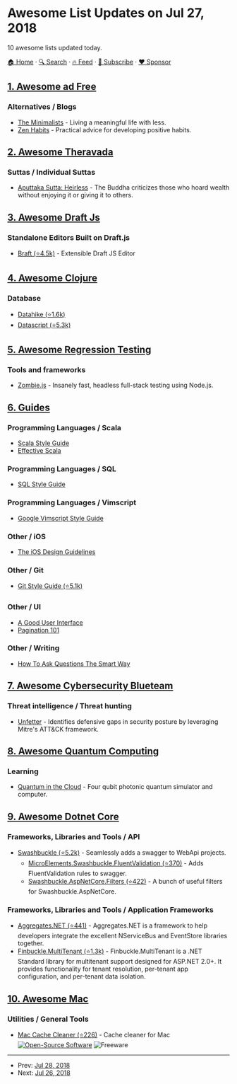 # Awesome List Updates on Jul 27, 2018

10 awesome lists updated today.

[🏠 Home](/README.md) · [🔍 Search](https://www.trackawesomelist.com/search/) · [🔥 Feed](https://www.trackawesomelist.com/rss.xml) · [📮 Subscribe](https://trackawesomelist.us17.list-manage.com/subscribe?u=d2f0117aa829c83a63ec63c2f&id=36a103854c) · [❤️  Sponsor](https://github.com/sponsors/theowenyoung)



## [1. Awesome ad Free](/content/johnjago/awesome-ad-free/README.md)

### Alternatives / Blogs

*   [The Minimalists](https://www.theminimalists.com/) - Living a meaningful life with less.
*   [Zen Habits](https://zenhabits.net/) - Practical advice for developing positive habits.

## [2. Awesome Theravada](/content/johnjago/awesome-theravada/README.md)

### Suttas / Individual Suttas

*   [Aputtaka Sutta: Heirless](https://www.accesstoinsight.org/tipitaka/sn/sn03/sn03.019.than.html) - The Buddha criticizes those who hoard wealth without enjoying it or giving it to others.

## [3. Awesome Draft Js](/content/nikgraf/awesome-draft-js/README.md)

### Standalone Editors Built on Draft.js

*   [Braft (⭐4.5k)](https://github.com/margox/braft-editor) - Extensible Draft JS Editor

## [4. Awesome Clojure](/content/razum2um/awesome-clojure/README.md)

### Database

*   [Datahike (⭐1.6k)](https://github.com/replikativ/datahike)
*   [Datascript (⭐5.3k)](https://github.com/tonsky/datascript)

## [5. Awesome Regression Testing](/content/mojoaxel/awesome-regression-testing/README.md)

### Tools and frameworks

*   [Zombie.js](http://zombie.js.org/) - Insanely fast, headless full-stack testing using Node.js.

## [6. Guides](/content/NARKOZ/guides/README.md)

### Programming Languages / Scala

*   [Scala Style Guide](https://docs.scala-lang.org/style/)
*   [Effective Scala](https://twitter.github.io/effectivescala/)

### Programming Languages / SQL

*   [SQL Style Guide](https://www.sqlstyle.guide/)

### Programming Languages / Vimscript

*   [Google Vimscript Style Guide](https://google.github.io/styleguide/vimscriptguide.xml)

### Other / iOS

*   [The iOS Design Guidelines](https://ivomynttinen.com/blog/ios-design-guidelines)

### Other / Git

*   [Git Style Guide (⭐5.1k)](https://github.com/agis/git-style-guide#readme)

### Other / UI

*   [A Good User Interface](https://goodui.org/)
*   [Pagination 101](https://gist.github.com/mislav/622561)

### Other / Writing

*   [How To Ask Questions The Smart Way](http://www.catb.org/~esr/faqs/smart-questions.html)

## [7. Awesome Cybersecurity Blueteam](/content/fabacab/awesome-cybersecurity-blueteam/README.md)

### Threat intelligence / Threat hunting

*   [Unfetter](https://nsacyber.github.io/unfetter/) - Identifies defensive gaps in security posture by leveraging Mitre's ATT\&CK framework.

## [8. Awesome Quantum Computing](/content/desireevl/awesome-quantum-computing/README.md)

### Learning

*   [Quantum in the Cloud](http://cnotmz.appspot.com/#) - Four qubit photonic quantum simulator and computer.

## [9. Awesome Dotnet Core](/content/thangchung/awesome-dotnet-core/README.md)

### Frameworks, Libraries and Tools / API

*   [Swashbuckle (⭐5.2k)](https://github.com/domaindrivendev/Swashbuckle.AspNetCore) - Seamlessly adds a swagger to WebApi projects.
    *   [MicroElements.Swashbuckle.FluentValidation (⭐370)](https://github.com/micro-elements/MicroElements.Swashbuckle.FluentValidation) - Adds FluentValidation rules to swagger.
    *   [Swashbuckle.AspNetCore.Filters (⭐422)](https://github.com/mattfrear/Swashbuckle.AspNetCore.Filters) - A bunch of useful filters for Swashbuckle.AspNetCore.

### Frameworks, Libraries and Tools / Application Frameworks

*   [Aggregates.NET (⭐441)](https://github.com/volak/Aggregates.NET) - Aggregates.NET is a framework to help developers integrate the excellent NServiceBus and EventStore libraries together.
*   [Finbuckle.MultiTenant (⭐1.3k)](https://github.com/Finbuckle/Finbuckle.MultiTenant) - Finbuckle.MultiTenant is a .NET Standard library for multitenant support designed for ASP.NET 2.0+. It provides functionality for tenant resolution, per-tenant app configuration, and per-tenant data isolation.

## [10. Awesome Mac](/content/jaywcjlove/awesome-mac/README.md)

### Utilities / General Tools

*   [Mac Cache Cleaner (⭐226)](https://github.com/kaunteya/MacCacheCleaner) - Cache cleaner for Mac [![Open-Source Software](https://jaywcjlove.github.io/sb/ico/min-oss.svg "Open Source Software")](https://github.com/kaunteya/MacCacheCleaner) ![Freeware](https://jaywcjlove.github.io/sb/ico/min-free.svg "Freeware")

---

- Prev: [Jul 28, 2018](/content/2018/07/28/README.md)
- Next: [Jul 26, 2018](/content/2018/07/26/README.md)